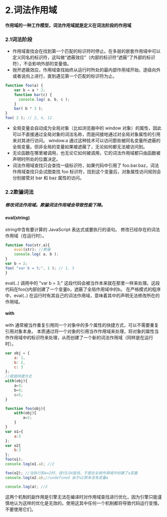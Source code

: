 # 2.词法作用域
#### 作用域的一种工作模型，词法作用域就是定义在词法阶段的作用域
### 2.1词法阶段
* 作用域查找会在找到第一个匹配的标识符时停止。在多层的嵌套作用域中可以定义同名的标识符，这叫做“遮蔽效应”（内部的标识符“遮蔽”了外部的标识符），不会影响外部的变量值。
* 抛开遮蔽效应，作用域查找始终从运行时所处的最内部作用域开始，逐级向外或者说向上进行，直到遇见第一个匹配的标识符为止。
~~~ JavaScript
function foo(a) {
    var b = a * 2;
    function bar(c) {
      console.log( a, b, c );
    }
    bar( b * 3 );
}
foo( 2 ); // 2, 4, 12
~~~
* 全局变量会自动成为全局对象（比如浏览器中的 window 对象）的属性，因此可以不直接通过全局对象的词法名称，而是间接地通过对全局对象属性的引用来对其进行访问。
window.a 通过这种技术可以访问那些被同名变量所遮蔽的全局变量。但非全局的变量如果被遮蔽了，无论如何都无法被访问到。
* 无论函数在哪里被调用，也无论它如何被调用，它的词法作用域都只由函数被声明时所处的位置决定。
* 词法作用域查找只会查找一级标识符，如果代码中引用了 foo.bar.baz，词法作用域查找只会试图查找 foo 标识符，找到这个变量后，对象属性访问规则会分别接管对 bar 和 baz 属性的访问。
### 2.2欺骗词法
##### 修改词法作用域。欺骗词法作用域会导致性能下降。
#### eval(string) 
string中含有要计算的 JavaScript 表达式或要执行的语句。
修改已经存在的词法作用域（在运行时）。
~~~ JavaScript
function foo(str,a){
    eval(str); //欺骗
    console.log( a, b );
}
var b = 2;
foo( "var b = 3;", 1 ); // 1, 3
}
~~~
eval(..) 调用中的 "var b = 3;" 这段代码会被当作本来就在那里一样来处理。这段代码在foo()内部创建了一个变量b，遮蔽了全局作用域中的b。
在严格模式的程序中，eval(..) 在运行时有其自己的词法作用域，意味着其中的声明无法修改所在的作用域。
#### with
with 通常被当作重复引用同一个对象中的多个属性的快捷方式，可以不需要重复引用对象本身。
本质通过将一个对象的引用当作作用域来处理，将对象的属性当作作用域中的标识符来处理，从而创建了一个新的词法作用域（同样是在运行时）。
~~~ JavaScript
var obj = {
    a: 1,
    b: 2,
    c: 3
};
//赋值快捷方式
with(obj){
    a=3;
    b=4;
    c=5;
}
~~~
~~~ JavaScript
function foo(obj){
    with(obj){
        a=2;
    }
}
var o1={
    a:3
};
var o2{
    b:3
};
foo(o1);
console.log(o1.a); //2

foo(o2); //当执行到a=2时，进行LSH查找，于是在全局作用域中创建了a变量
console.log(o2.a);//undefined 由于o2原本没有变量a

console.log(a); //2 
~~~
这两个机制的副作用是引擎无法在编译时对作用域查找进行优化，因为引擎只能谨慎地认为这样的优化是无效的。使用这其中任何一个机制都将导致代码运行变慢。不要使用它们。
